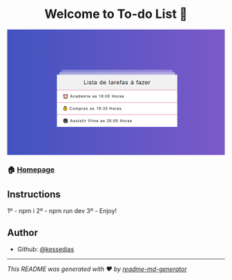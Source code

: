 <h1 align="center">Welcome to To-do List 👋</h1>
<p>
    <img align="center" alt="Tela" src="src/img/tela.PNG">
  </a>
</p>

### 🏠 [Homepage](https://github.com/kessedias/TreinamentoReact)


## Instructions

1º - npm i
2º - npm run dev
3º - Enjoy!

## Author

* Github: [@kessedias](https://github.com/kessedias)


***
_This README was generated with ❤️ by [readme-md-generator](https://github.com/kefranabg/readme-md-generator)_
